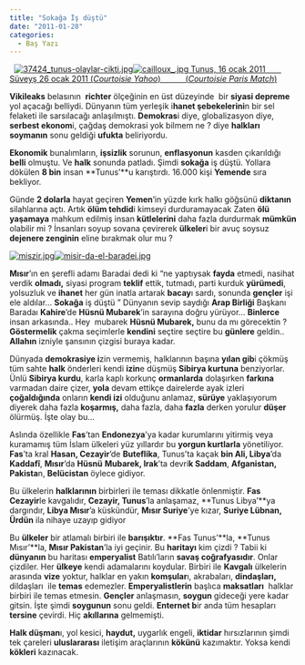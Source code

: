 ```yaml
---
title: "Sokağa İş düştü"
date: "2011-01-28"
categories: 
  - Baş Yazı
---
```


   [![37424_tunus-olaylar-cikti.jpg](/uploads/2011/01/37424_tunus-olaylar-cikti.jpg)](/uploads/2011/01/37424_tunus-olaylar-cikti.jpg "37424_tunus-olaylar-cikti.jpg")[![cailloux_.jpg](/uploads/2011/01/cailloux_.jpg) Tunus, 16 ocak 2011        Süveyş 26 ocak 2011 (_Courtoisie Yahoo_)           (_Courtoisie Paris Match_)](/uploads/2011/01/cailloux_.jpg "cailloux_.jpg")[](/uploads/2011/01/37424_tunus-olaylar-cikti.jpg "37424_tunus-olaylar-cikti.jpg")

**Vikileaks** belasının  **richter** ölçeğinin en üst düzeyinde  bir **siyasi depreme** yol açacağı belliydi. Dünyanın tüm yerleşik i**hanet şebekelerini**n bir sel felaketi ile sarsılacağı anlaşılmıştı. **Demokras**i diye, globalizasyon diye, **serbest ekonom**i, çağdaş demokrasi yok bilmem ne ? diye **halkları soymanın** sonu geldiği **ufukta** beliriyordu.

**Ekonomik** bunalımların, **işsizlik** sorunun, **enflasyonun** kasden çıkarıldığı **belli** olmuştu. Ve **halk** sonunda patladı. Şimdi **sokağa** iş düştü. Yollara dökülen **8 bin** insan **Tunus’**u karıştırdı. 16.000 kişi **Yemende** sıra bekliyor.

Günde **2 dolarla** hayat geçiren **Yemen**’in yüzde kırk halkı göğsünü **diktanın** silahlarına açtı. Artık **ölüm tehdid**i kimseyi durduramayacak Zaten **ölü yaşamaya** mahkum edilmiş insan **kütlelerini** daha fazla durdurmak **mümkün** olabilir mi ? İnsanları soyup sovana çevirerek **ülkeler**i bir avuç soysuz **dejenere zenginin** eline bırakmak olur mu ?

 [![miszir.jpg](/uploads/2011/01/miszir.jpg)](/uploads/2011/01/miszir.jpg "miszir.jpg")[![misir-da-el-baradei.jpg](/uploads/2011/01/misir-da-el-baradei.jpg)](/uploads/2011/01/misir-da-el-baradei.jpg "misir-da-el-baradei.jpg")

**Mısır**’ın en şerefli adamı Baradai dedi ki “ne yaptıysak **fayda** etmedi, nasihat verdik **olmadı,** siyasi program **teklif** ettik, tutmadı, parti kurduk **yürümedi**, yolsuzluk ve **ihanet** her gün inatla artarak **bacay**ı sardı, sonunda **gençler** işi ele aldılar… **Sokağa** iş düştü ” Dünyanın sevip saydığı **Arap Birliği** Başkanı Baradaı **Kahire**’de **Hüsnü Mubarek**’in sarayına doğru yürüyor... **Binlerce** insan arkasında.. Hey  mubarek **Hüsnü Mubarek,** bunu da mı görecektin ? **Göstermelik** çakma seçimlerle **kendini** seçtire seçtire bu **günlere** geldin.. **Allahın** izniyle şansının çizgisi buraya kadar.

Dünyada **demokrasiye i**zin vermemiş, halklarının başına **yılan gib**i çökmüş  tüm sahte **halk** önderleri kendi **izin**e düşmüş **Sibirya kurtuna** benziyorlar. Ünlü **Sibirya kurdu**, karla kaplı korkunç **ormanlarda** dolaşırken **farkına** varmadan daire çizer, **yola** devam ettikçe dairelerde ayak izleri **çoğaldığında** onların **kendi izi** olduğunu anlamaz, **sürüye** yaklaşıyorum diyerek daha fazla **koşarmış,** daha fazla, daha **fazla** derken yorulur **düşer** ölürmüş. İşte olay bu...

Aslında özellikle **Fas**’tan **Endonezya**’ya kadar kurumlarını yitirmiş veya kuramamış tüm İslam ülkeleri yüz yıllardır bu **yorgun kurtlarla** yönetiliyor. **Fas**’ta kral **Hasan, Cezayir**’de **Buteflika**, Tunus’ta kaçak **bin Ali, Libya**’da **Kaddafî**, **Mısır**’da **Hüsnü** **Mubarek, Irak**’ta devri**k Saddam**, **Afganistan,** **Pakista**n, **Belücistan** öylece gidiyor.

Bu ülkelerin **halklarının** birbirleri ile teması dikkatle önlenmiştir. **Fas Cezayir**le kavgalıdır, **Cezayir, Tunus**’la anlaşamaz, **Tunus Libya’**ya dargındır, **Libya Mısır**’a küskündür, **Mısır Suriye**’ye kızar, **Suriye Lübnan, Ürdün** ila nihaye uzayıp gidiyor

Bu **ülkeler** bir atlamalı birbiri ile **barışıktır**. **Fas Tunus’**la, **Tunus Mısır’**la, **Mısır Pakistan**’la iyi geçinir. Bu **haritayı** kim çizdi ? Tabii ki **dünyanın** bu haritası **emperyalist** Batılı’ların **savaş coğrafyasıdır**. Onlar çizdiler. Her **ülkeye** kendi adamalarını koydular. Birbiri ile **Kavgalı** ülkelerin arasında **vize** yoktur, halklar en yakın **komşular**ı, akrabaları, **dindaşları,** dildaşları  ile **temas** edemezler. **Emperyalistlerin** başlıca **maksatları**  halklar birbiri ile temas etmesin. **Gençler** anlaşmasın, **soygun** gideceği yere kadar gitsin. İşte şimdi **soygunun** sonu geldi. **Enternet b**ir anda tüm hesapları **tersine** çevirdi. Hiç **akıllarına** gelmemişti.

**Halk düşman**ı, yol kesici, **haydut,** uygarlık engeli, **iktidar** hırsızlarının şimdi tek çareleri **uluslararası** iletişim araçlarının **kökünü** kazımaktır. Yoksa kendi **kökleri** kazınacak.
